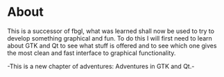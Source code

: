 About
=====

This is a successor of fbgl, what was learned shall now be used to try to develop something graphical and fun.
To do this I will first need to learn about GTK and Qt to see what stuff is offered and to see which one gives the most clean and fast interface to graphical functionality.

-This is a new chapter of adventures: Adventures in GTK and Qt.-

